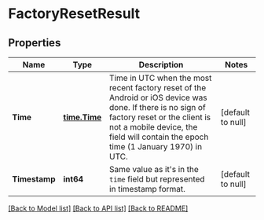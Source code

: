 # FactoryResetResult

## Properties
Name | Type | Description | Notes
------------ | ------------- | ------------- | -------------
**Time** | [**time.Time**](time.Time.md) | Time in UTC when the most recent factory reset of the Android or iOS device was done.  If there is no sign of factory reset or the client is not a mobile device, the field will contain the epoch time (1 January 1970) in UTC.  | [default to null]
**Timestamp** | **int64** | Same value as it's in the `time` field but represented in timestamp format. | [default to null]

[[Back to Model list]](../README.md#documentation-for-models) [[Back to API list]](../README.md#documentation-for-api-endpoints) [[Back to README]](../README.md)

